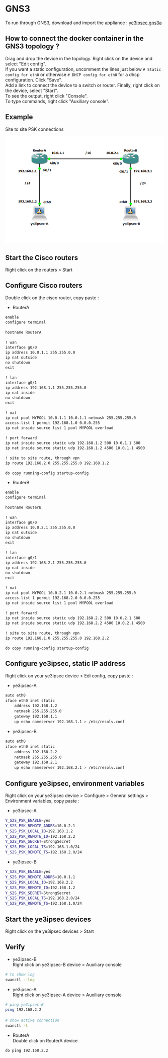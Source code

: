 # GNS3

To run through GNS3, download and import the appliance : [ye3ipsec.gns3a](https://raw.githubusercontent.com/palw3ey/ye3ipsec/master/misc/ye3ipsec.gns3a)

## How to connect the docker container in the GNS3 topology ?
Drag and drop the device in the topology. Right click on the device and select "Edit config".  
If you want a static configuration, uncomment the lines just below `# Static config for eth0` or otherwise `# DHCP config for eth0` for a dhcp configuration. Click "Save".  
Add a link to connect the device to a switch or router. Finally, right click on the device, select "Start".  
To see the output, right click "Console".  
To type commands, right click "Auxiliary console".  

## Example

Site to site PSK connections

![Topology](topology.png)

## Start the Cisco routers
Right click on the routers > Start

## Configure Cisco routers
Double click on the cisco router, copy paste :

- RouterA
```plaintext
enable
configure terminal

hostname RouterA

! wan
interface g0/0
ip address 10.0.1.1 255.255.0.0
ip nat outside
no shutdown
exit

! lan
interface g0/1
ip address 192.168.1.1 255.255.255.0
ip nat inside
no shutdown
exit

! nat
ip nat pool MYPOOL 10.0.1.1 10.0.1.1 netmask 255.255.255.0
access-list 1 permit 192.168.1.0 0.0.0.255
ip nat inside source list 1 pool MYPOOL overload

! port forward
ip nat inside source static udp 192.168.1.2 500 10.0.1.1 500
ip nat inside source static udp 192.168.1.2 4500 10.0.1.1 4500

! site to site route, through vpn
ip route 192.168.2.0 255.255.255.0 192.168.1.2

do copy running-config startup-config
```

- RouterB
```plaintext
enable
configure terminal

hostname RouterB

! wan
interface g0/0
ip address 10.0.2.1 255.255.0.0
ip nat outside
no shutdown
exit

! lan
interface g0/1
ip address 192.168.2.1 255.255.255.0
ip nat inside
no shutdown
exit

! nat
ip nat pool MYPOOL 10.0.2.1 10.0.2.1 netmask 255.255.255.0
access-list 1 permit 192.168.2.0 0.0.0.255
ip nat inside source list 1 pool MYPOOL overload

! port forward
ip nat inside source static udp 192.168.2.2 500 10.0.2.1 500
ip nat inside source static udp 192.168.2.2 4500 10.0.2.1 4500

! site to site route, through vpn
ip route 192.168.1.0 255.255.255.0 192.168.2.2

do copy running-config startup-config
```

## Configure ye3ipsec, static IP address
Right click on your ye3ipsec device > Edi config, copy paste :

- ye3ipsec-A
```bash
auto eth0
iface eth0 inet static
	address 192.168.1.2
	netmask 255.255.255.0
	gateway 192.168.1.1
	up echo nameserver 192.168.1.1 > /etc/resolv.conf
```
- ye3ipsec-B
```bash
auto eth0
iface eth0 inet static
	address 192.168.2.2
	netmask 255.255.255.0
	gateway 192.168.2.1
	up echo nameserver 192.168.2.1 > /etc/resolv.conf
```

## Configure ye3ipsec, environment variables
Right click on your ye3ipsec device > Configure > General settings > Environment variables, copy paste :

- ye3ipsec-A
```bash
Y_S2S_PSK_ENABLE=yes
Y_S2S_PSK_REMOTE_ADDRS=10.0.2.1
Y_S2S_PSK_LOCAL_ID=192.168.1.2
Y_S2S_PSK_REMOTE_ID=192.168.2.2
Y_S2S_PSK_SECRET=StrongSecret
Y_S2S_PSK_LOCAL_TS=192.168.1.0/24
Y_S2S_PSK_REMOTE_TS=192.168.2.0/24
```

- ye3ipsec-B
```bash
Y_S2S_PSK_ENABLE=yes
Y_S2S_PSK_REMOTE_ADDRS=10.0.1.1
Y_S2S_PSK_LOCAL_ID=192.168.2.2
Y_S2S_PSK_REMOTE_ID=192.168.1.2
Y_S2S_PSK_SECRET=StrongSecret
Y_S2S_PSK_LOCAL_TS=192.168.2.0/24
Y_S2S_PSK_REMOTE_TS=192.168.1.0/24
```

## Start the ye3ipsec devices
Right click on the ye3ipsec devices > Start

## Verify

- ye3ipsec-B  
Right click on ye3ipsec-B device > Auxiliary console
```bash
# to show log
swanctl --log
```

- ye3ipsec-A  
Right click on ye3ipsec-A device > Auxiliary console
```bash
# ping ye3ipsec-B
ping 192.168.2.2

# show active connection
swanctl -l
```

- RouterA  
Double click on RouterA device 
```plaintext
do ping 192.168.2.2
```
